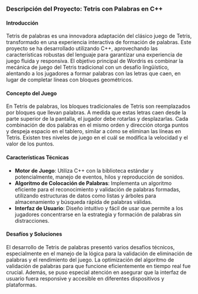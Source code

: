### Descripción del Proyecto: Tetris con Palabras en C++

#### Introducción
Tetris de palabras es una innovadora adaptación del clásico juego de Tetris, transformado en una experiencia interactiva de formación de palabras. Este proyecto se ha desarrollado utilizando C++, aprovechando las características robustas del lenguaje para garantizar una experiencia de juego fluida y responsiva. El objetivo principal de Wordris es combinar la mecánica de juego del Tetris tradicional con un desafío lingüístico, alentando a los jugadores a formar palabras con las letras que caen, en lugar de completar líneas con bloques geométricos.

#### Concepto del Juego
En Tetris de palabras, los bloques tradicionales de Tetris son reemplazados por bloques que llevan palabras. A medida que estas letras caen desde la parte superior de la pantalla, el jugador debe rotarlas y desplazarlas. Cada combinación de dos palabras en el mismo orden y dirección  otorga puntos y despeja espacio en el tablero, similar a cómo se eliminan las líneas en Tetris. Existen tres niveles de juego en el cuál se modifica la velocidad y el valor de los puntos.

#### Características Técnicas
- **Motor de Juego**: Utiliza C++ con la biblioteca estándar y potencialmente, manejo de eventos, hilos y reproducción de sonidos.
- **Algoritmo de Colocación de Palabras**: Implementa un algoritmo eficiente para el reconocimiento y validación de palabras formadas, utilizando estructuras de datos como listas y árboles para almacenamiento y búsqueda rápida de palabras válidas.
- **Interfaz de Usuario**: Diseño intuitivo y fácil de usar que permite a los jugadores concentrarse en la estrategia y formación de palabras sin distracciones.

#### Desafíos y Soluciones
El desarrollo de Tetris de palabras presentó varios desafíos técnicos, especialmente en el manejo de la lógica para la validación de eliminación de palabras y el rendimiento del juego. La optimización del algoritmo de validación de palabras para que funcione eficientemente en tiempo real fue crucial. Además, se puso especial atención en asegurar que la interfaz de usuario fuera responsive y accesible en diferentes dispositivos y plataformas.
